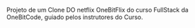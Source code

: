 Projeto de um Clone DO netflix OneBitFlix do curso FullStack da OneBitCode, guiado pelos instrutores do Curso.